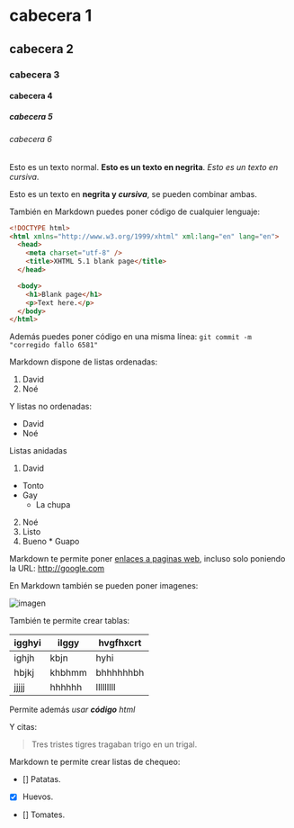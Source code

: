 # cabecera 1
## cabecera 2
### cabecera 3
#### cabecera 4
##### cabecera 5
###### cabecera 6

Esto es un texto normal. **Esto es un texto en negrita**. *Esto es un texto en cursiva*.

Esto es un texto en **negrita y _cursiva_**, se pueden combinar ambas.

También en Markdown puedes poner código de cualquier lenguaje:

```html
<!DOCTYPE html>
<html xmlns="http://www.w3.org/1999/xhtml" xml:lang="en" lang="en">
  <head>
    <meta charset="utf-8" />
    <title>XHTML 5.1 blank page</title>
  </head>

  <body>
    <h1>Blank page</h1>
    <p>Text here.</p>
  </body>
</html>
```

Además puedes poner código en una misma línea: `git commit -m "corregido fallo 6581"`

Markdown dispone de listas ordenadas:

1. David
2. Noé

Y listas no ordenadas:

* David
* Noé

Listas anidadas

1. David
  * Tonto
  * Gay
    * La chupa
    
2. Noé
  1. Listo
  2. Bueno
    * Guapo

Markdown te permite poner [enlaces a paginas web](http://github.com), incluso solo poniendo la URL: http://google.com


En Markdown también se pueden poner imagenes:

![imagen](http://www.365imagenesbonitas.com/wp-content/uploads/2014/07/imagenes-bonitas-homer-400x284.jpg)

También te permite crear tablas:

| igghyi | ilggy | hvgfhxcrt |
| ------ | ----- | --------- |
| ighjh | kbjn | hyhi |
| hbjkj | khbhmm | bhhhhhhbh |
| jjjjj | hhhhhh | lllllllll |

Permite además <i>usar <b>código</b> html</i>

Y citas:
> Tres tristes tigres tragaban trigo en un trigal.

Markdown te permite crear listas de chequeo:

- [] Patatas.
- [X] Huevos.
- [] Tomates.
